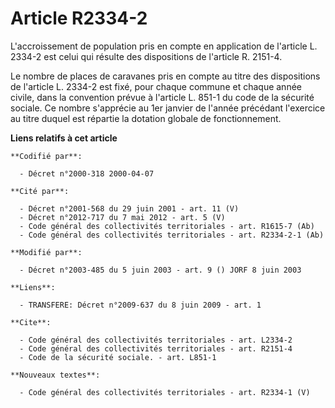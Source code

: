 # Article R2334-2

L'accroissement de population pris en compte en application de l'article L. 2334-2 est celui qui résulte des dispositions de
l'article R. 2151-4.

Le nombre de places de caravanes pris en compte au titre des dispositions de l'article L. 2334-2 est fixé, pour chaque
commune et chaque année civile, dans la convention prévue à l'article L. 851-1 du code de la sécurité sociale. Ce nombre
s'apprécie au 1er janvier de l'année précédant l'exercice au titre duquel est répartie la dotation globale de fonctionnement.

**Liens relatifs à cet article**

	**Codifié par**:

	  - Décret n°2000-318 2000-04-07

	**Cité par**:

	  - Décret n°2001-568 du 29 juin 2001 - art. 11 (V)
	  - Décret n°2012-717 du 7 mai 2012 - art. 5 (V)
	  - Code général des collectivités territoriales - art. R1615-7 (Ab)
	  - Code général des collectivités territoriales - art. R2334-2-1 (Ab)

	**Modifié par**:

	  - Décret n°2003-485 du 5 juin 2003 - art. 9 () JORF 8 juin 2003

	**Liens**:

	  - TRANSFERE: Décret n°2009-637 du 8 juin 2009 - art. 1

	**Cite**:

	  - Code général des collectivités territoriales - art. L2334-2
	  - Code général des collectivités territoriales - art. R2151-4
	  - Code de la sécurité sociale. - art. L851-1

	**Nouveaux textes**:

	  - Code général des collectivités territoriales - art. R2334-1 (V)
